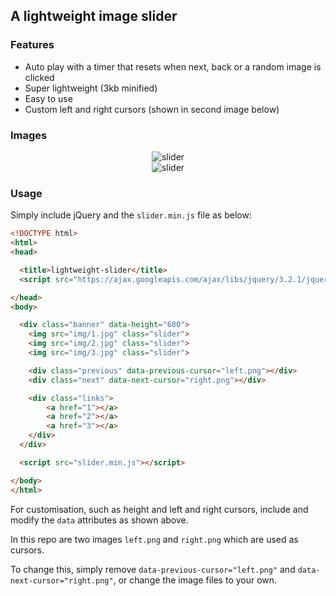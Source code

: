 ## A lightweight image slider

### Features

- Auto play with a timer that resets when next, back or a random image is clicked
- Super lightweight (3kb minified)
- Easy to use
- Custom left and right cursors (shown in second image below)

### Images

<div style="text-align:center">
	<img src ="http://i.imgur.com/bFp8h5T.png" alt="slider">
</div>

<div style="text-align:center">
	<img src ="http://i.imgur.com/3LVafrS.png" alt="slider">
</div>

### Usage

Simply include jQuery and the `slider.min.js` file as below:

```html
<!DOCTYPE html>
<html>
<head>

  <title>lightweight-slider</title>
  <script src="https://ajax.googleapis.com/ajax/libs/jquery/3.2.1/jquery.min.js"></script>

</head>
<body>

  <div class="banner" data-height="600">
    <img src="img/1.jpg" class="slider">
    <img src="img/2.jpg" class="slider">
    <img src="img/3.jpg" class="slider">

    <div class="previous" data-previous-cursor="left.png"></div>
    <div class="next" data-next-cursor="right.png"></div>

    <div class="links">
        <a href="1"></a>
        <a href="2"></a>
        <a href="3"></a>
    </div>
  </div>

  <script src="slider.min.js"></script>

</body>
</html>
```

For customisation, such as height and left and right cursors, include and modify the `data` attributes as shown above. 

In this repo are two images `left.png` and `right.png` which are used as cursors.

To change this, simply remove `data-previous-cursor="left.png"` and `data-next-cursor="right.png"`, or change the image files to your own.